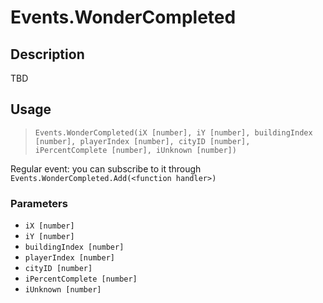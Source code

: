 # Events.WonderCompleted
## Description
TBD

## Usage
> `Events.WonderCompleted(iX [number], iY [number], buildingIndex [number], playerIndex [number], cityID [number], iPercentComplete [number], iUnknown [number])`

Regular event: you can subscribe to it through `Events.WonderCompleted.Add(<function handler>)`

### Parameters
- `iX [number]`
- `iY [number]`
- `buildingIndex [number]`
- `playerIndex [number]`
- `cityID [number]`
- `iPercentComplete [number]`
- `iUnknown [number]`